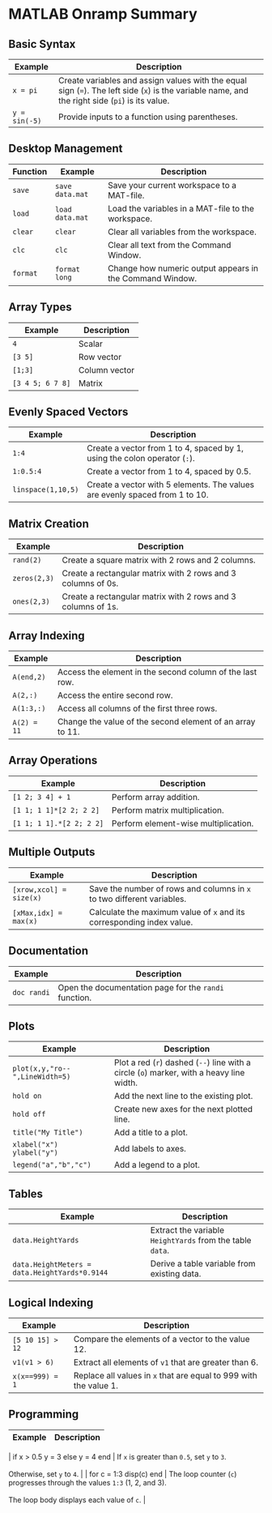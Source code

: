 # MATLAB Onramp Summary

## Basic Syntax
| Example | Description |
|---------|-------------|
| `x = pi` | Create variables and assign values with the equal sign (`=`). The left side (`x`) is the variable name, and the right side (`pi`) is its value. |
| `y = sin(-5)` | Provide inputs to a function using parentheses. |

## Desktop Management
| Function | Example | Description |
|----------|---------|-------------|
| `save` | `save data.mat` | Save your current workspace to a MAT-file. |
| `load` | `load data.mat` | Load the variables in a MAT-file to the workspace. |
| `clear` | `clear` | Clear all variables from the workspace. |
| `clc` | `clc` | Clear all text from the Command Window. |
| `format` | `format long` | Change how numeric output appears in the Command Window. |

## Array Types
| Example | Description |
|---------|-------------|
| `4` | Scalar |
| `[3 5]` | Row vector |
| `[1;3]` | Column vector |
| `[3 4 5; 6 7 8]` | Matrix |

## Evenly Spaced Vectors
| Example | Description |
|---------|-------------|
| `1:4` | Create a vector from 1 to 4, spaced by 1, using the colon operator (`:`). |
| `1:0.5:4` | Create a vector from 1 to 4, spaced by 0.5. |
| `linspace(1,10,5)` | Create a vector with 5 elements. The values are evenly spaced from 1 to 10. |

## Matrix Creation
| Example | Description |
|---------|-------------|
| `rand(2)` | Create a square matrix with 2 rows and 2 columns. |
| `zeros(2,3)` | Create a rectangular matrix with 2 rows and 3 columns of 0s. |
| `ones(2,3)` | Create a rectangular matrix with 2 rows and 3 columns of 1s. |

## Array Indexing
| Example | Description |
|---------|-------------|
| `A(end,2)` | Access the element in the second column of the last row. |
| `A(2,:)` | Access the entire second row. |
| `A(1:3,:)` | Access all columns of the first three rows. |
| `A(2) = 11` | Change the value of the second element of an array to 11. |

## Array Operations
| Example | Description |
|---------|-------------|
| `[1 2; 3 4] + 1` | Perform array addition. |
| `[1 1; 1 1]*[2 2; 2 2]` | Perform matrix multiplication. |
| `[1 1; 1 1].*[2 2; 2 2]` | Perform element-wise multiplication. |

## Multiple Outputs
| Example | Description |
|---------|-------------|
| `[xrow,xcol] = size(x)` | Save the number of rows and columns in `x` to two different variables. |
| `[xMax,idx] = max(x)` | Calculate the maximum value of `x` and its corresponding index value. |

## Documentation
| Example | Description |
|---------|-------------|
| `doc randi` | Open the documentation page for the `randi` function. |

## Plots
| Example | Description |
|---------|-------------|
| `plot(x,y,"ro--",LineWidth=5)` | Plot a red (`r`) dashed (`--`) line with a circle (`o`) marker, with a heavy line width. |
| `hold on` | Add the next line to the existing plot. |
| `hold off` | Create new axes for the next plotted line. |
| `title("My Title")` | Add a title to a plot. |
| `xlabel("x")`<br>`ylabel("y")` | Add labels to axes. |
| `legend("a","b","c")` | Add a legend to a plot. |

## Tables
| Example | Description |
|---------|-------------|
| `data.HeightYards` | Extract the variable `HeightYards` from the table `data`. |
| `data.HeightMeters = data.HeightYards*0.9144` | Derive a table variable from existing data. |

## Logical Indexing
| Example | Description |
|---------|-------------|
| `[5 10 15] > 12` | Compare the elements of a vector to the value 12. |
| `v1(v1 > 6)` | Extract all elements of `v1` that are greater than 6. |
| `x(x==999) = 1` | Replace all values in `x` that are equal to 999 with the value 1. |

## Programming
| Example | Description |
|---------|-------------|
| 
if x > 0.5
    y = 3
else
    y = 4
end | If `x` is greater than `0.5`, set `y` to `3`.<br><br>Otherwise, set `y` to `4`. |
| 
for c = 1:3
    disp(c)
end
| The loop counter (`c`) progresses through the values `1:3` (1, 2, and 3).<br><br>The loop body displays each value of `c`. |


